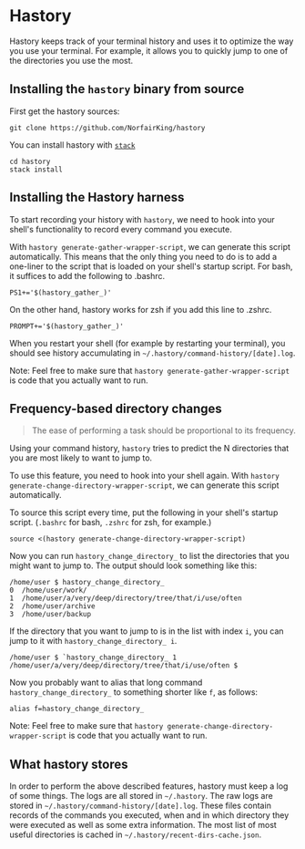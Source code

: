 # Hastory

Hastory keeps track of your terminal history and uses it to optimize the way you use your terminal.
For example, it allows you to quickly jump to one of the directories you use the most.

## Installing the `hastory` binary from source

First get the hastory sources:

``` shell
git clone https://github.com/NorfairKing/hastory
```

You can install hastory with [`stack`](https://haskellstack.org/)

``` shell
cd hastory
stack install
```

## Installing the Hastory harness

To start recording your history with `hastory`, we need to hook into your shell's functionality to record every command you execute.

With `hastory generate-gather-wrapper-script`, we can generate this script automatically.
This means that the only thing you need to do is to add a one-liner to the script that is loaded on your shell's startup script.
For bash, it suffices to add the following to .bashrc.

``` shell
PS1+='$(hastory_gather_)'
```

On the other hand, hastory works for zsh if you add this line to .zshrc.

``` shell
PROMPT+='$(hastory_gather_)'
```

When you restart your shell (for example by restarting your terminal), you should see history accumulating in `~/.hastory/command-history/[date].log`.

Note: Feel free to make sure that `hastory generate-gather-wrapper-script` is code that you actually want to run.

## Frequency-based directory changes

> The ease of performing a task should be proportional to its frequency.

Using your command history, `hastory` tries to predict the N directories that you are most likely to want to jump to.

To use this feature, you need to hook into your shell again.
With `hastory generate-change-directory-wrapper-script`, we can generate this script automatically.

To source this script every time, put the following in your shell's startup script. (`.bashrc` for bash, `.zshrc` for zsh, for example.)

``` shell
source <(hastory generate-change-directory-wrapper-script)
```

Now you can run `hastory_change_directory_` to list the directories that you might want to jump to.
The output should look something like this:

``` shell
/home/user $ hastory_change_directory_
0  /home/user/work/
1  /home/user/a/very/deep/directory/tree/that/i/use/often
2  /home/user/archive
3  /home/user/backup
```

If the directory that you want to jump to is in the list with index `i`, you can jump to it with `hastory_change_directory_ i`.

``` shell
/home/user $ `hastory_change_directory_ 1
/home/user/a/very/deep/directory/tree/that/i/use/often $ 
```

Now you probably want to alias that long command `hastory_change_directory_` to something shorter like `f`, as follows:

``` shell
alias f=hastory_change_directory_
```

Note: Feel free to make sure that `hastory generate-change-directory-wrapper-script` is code that you actually want to run.

## What hastory stores

In order to perform the above described features, hastory must keep a log of some things.
The logs are all stored in ``~/.hastory``.
The raw logs are stored in ``~/.hastory/command-history/[date].log``.
These files contain records of the commands you executed, when and in which directory they were executed as well as some extra information.
The most list of most useful directories is cached in ``~/.hastory/recent-dirs-cache.json``.
